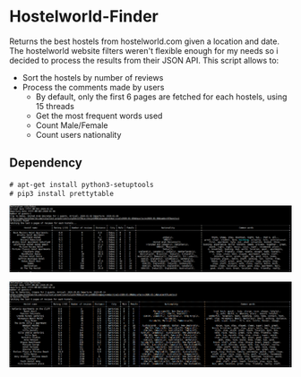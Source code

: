 # Hostelworld-Finder
Returns the best hostels from hostelworld.com given a location and date. The hostelworld website filters weren't flexible enough for my needs so i decided to process the results from their JSON API. This script allows to:

- Sort the hostels by number of reviews
- Process the comments made by users
    - By default, only the first 6 pages are fetched for each hostels, using 15 threads
    - Get the most frequent words used
    - Count Male/Female
    - Count users nationality
    
## Dependency
```
# apt-get install python3-setuptools
# pip3 install prettytable
```
![](example_Dubai.png)

![](example_Santorini.png)
